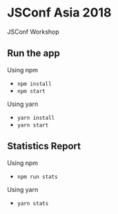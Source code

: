 # JSConf Asia 2018 
JSConf Workshop

## Run the app

Using npm

- ```npm install```
- ```npm start```

Using yarn

- ```yarn install```
- ```yarn start```

## Statistics Report

Using npm

- ```npm run stats```

Using yarn

- ```yarn stats```
